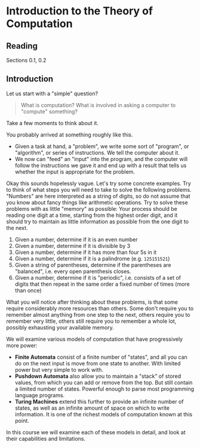 # Introduction to the Theory of Computation

## Reading

Sections 0.1, 0.2

## Introduction

Let us start with a "simple" question?

> What is computation? What is involved in asking a computer to "compute" something?

Take a few moments to think about it.

You probably arrived at something roughly like this.

- Given a task at hand, a "problem", we write some sort of "program", or "algorithm", or series of instructions. We tell the computer about it.
- We now can "feed" an "input" into the program, and the computer will follow the instructions we gave it and end up with a result that tells us whether the input is appropriate for the problem.

Okay this sounds hopelessly vague. Let's try some concrete examples. Try to think of what steps you will need to take to solve the following problems. "Numbers" are here interpreted as a string of digits, so do not assume that you know about fancy things like arithmetic operations. Try to solve these problems with as little "memory" as possible: Your process should be reading one digit at a time, starting from the highest order digit, and it should try to maintain as little information as possible from the one digit to the next.

1. Given a number, determine if it is an even number
2. Given a number, determine if it is divisible by 3
3. Given a number, determine if it has more than four 5s in it
4. Given a number, determine if it is a palindrome (e.g. `125151521`)
5. Given a string of parentheses, determine if the parentheses are "balanced", i.e. every open parenthesis closes.
6. Given a number, determine if it is "periodic", i.e. consists of a set of digits that then repeat in the same order a fixed number of times (more than once)

What you will notice after thinking about these problems, is that some require considerably more resources than others. Some don't require you to remember almost anything from one step to the next, others require you to remember very little, others still require you to remember a whole lot, possibly exhausting your available memory.

We will examine various models of computation that have progressively more power:

- **Finite Automata** consist of a finite number of "states", and all you can do on the next input is move from one state to another. With limited power but very simple to work with.
- **Pushdown Automata** also allow you to maintain a "stack" of stored values, from which you can add or remove from the top. But still contain a limited number of states. Powerful enough to parse most programming language programs.
- **Turing Machines** extend this further to provide an infinite number of states, as well as an infinite amount of space on which to write information. It is one of the richest models of computation known at this point.

In this course we will examine each of these models in detail, and look at their capabilities and limitations.
